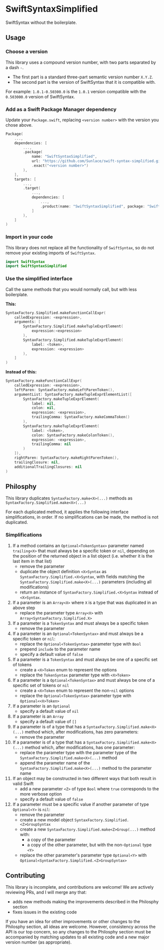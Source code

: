 # SwiftSyntaxSimplified

SwiftSyntax without the boilerplate.

## Usage

### Choose a version

This library uses a compound version number, with two parts separated by a dash `-`.
- The first part is a standard three-part semantic version number `X.Y.Z`.
- The second part is the version of SwiftSyntax that it is compatible with.

For example: `1.0.1-0.50300.0` is the `1.0.1` version compatible with the `0.503000.0` version of SwiftSyntax.

### Add as a Swift Package Manager dependency

Update your `Package.swift`, replacing `<version number>` with the version you chose above.

```swift
Package(
    ...,
    dependencies: [
        ...,
        .package(
            name: "SwiftSyntaxSimplified",
            url: "https://github.com/Sunlace/swift-syntax-simplified.git",
            .exact("<version number>")
        ),
    ],
    targets: [
        ...,
        .target(
            ...,
            dependencies: [
                ...,
                .product(name: "SwiftSyntaxSimplified", package: "SwiftSyntaxSimplified"),
            ]
        ),
    ]
)
```

### Import in your code

This library does not replace all the functionality of `SwiftSyntax`, so do not remove your existing imports of `SwiftSyntax`.

```swift
import SwiftSyntax
import SwiftSyntaxSimplified
```

### Use the simplified interface

Call the same methods that you would normally call, but with less boilerplate.

**This:**

```swift
SyntaxFactory.Simplified.makeFunctionCallExpr(
    calledExpression: <expression>,
    arguments: [
        SyntaxFactory.Simplified.makeTupleExprElement(
            expression:<expression>
        ),
        SyntaxFactory.Simplified.makeTupleExprElement(
            label: <token>,
            expression: <expression>
        ),
    ]
)
```

**Instead of this:**

```swift
SyntaxFactory.makeFunctionCallExpr(
    calledExpression: <expression>,
    leftParen: SyntaxFactory.makeLeftParenToken(),
    argumentList: SyntaxFactory.makeTupleExprElementList([
        SyntaxFactory.makeTupleExprElement(
            label: nil,
            colon: nil,
            expression: <expression>,
            trailingComma: SyntaxFactory.makeCommaToken()
        ),
        SyntaxFactory.makeTupleExprElement(
            label: <token>,
            colon: SyntaxFactory.makeColonToken(),
            expression: <expression>,
            trailingComma: nil
        )
    ]),
    rightParen: SyntaxFactory.makeRightParenToken(),
    trailingClosure: nil,
    additionalTrailingClosures: nil
)
```

## Philosphy

This library duplicates `SyntaxFactory.make<X>(...)` methods as `SyntaxFactory.Simplified.make<X>(...)`

For each duplicated method, it applies the following interface simplifications, in order. If no simplifications can be made, the method is not duplicated.

### Simplifications
1. If a method contains an `Optional<TokenSyntax>` parameter named `trailing<X>` that must always be a specific token or `nil`, depending on the position of the returned object in a list object (i.e. whether it is the last item in that list)
    - remove the parameter
    - duplicate the object definition `<X>Syntax` as `SyntaxFactory.Simplified.<X>Syntax`, with fields matching the `SyntaxFactory.Simplified.make<X>(...)` parameters (including all modifications)
    - return an instance of `SyntaxFactory.Simplified.<X>Syntax` instead of `<X>Syntax`.
1. If a parameter is an `Array<X>` where `X` is a type that was duplicated in an above step
    - replace the parameter type `Array<X>` with `Array<SyntaxFactory.Simplified.X>`
1. If a parameter is a `TokenSyntax` and must always be a specific token
    - remove the parameter
1. If a parameter is an `Optional<TokenSyntax>` and must always be a specific token or `nil`:
    - replace the `Optional<TokenSyntax>` parameter type with `Bool`
    - prepend `include` to the parameter name
    - specify a default value of `false`
1. If a parameter is a `TokenSyntax` and must always be one of a specific set of tokens
    - create a `<X>Token` enum to represent the options
    - replace the `TokenSyntax` parameter type with `<X>Token>`
1. If a parameter is a `Optional<TokenSyntax>` and must always be one of a specific set of tokens or `nil`
    - create a `<X>Token` enum to represent the non-`nil` options
    - replace the `Optional<TokenSyntax>` parameter type with `Optional<<X>Token>`
1. If a parameter is an `Optional`
    - specify a default value of `nil`
1. If a parameter is an `Array`
    - specify a default value of `[]`
1. If a parameter is of a type that has a `SyntaxFactory.Simplified.make<X>(...)` method which, after modifications, has zero parameters:
    - remove the parameter
1. If a parameter is of a type that has a `SyntaxFactory.Simplified.make<X>(...)` method which, after modifications, has one parameter:
    - replace the parameter type with the parameter type of the `SyntaxFactory.Simplified.make<X>(...)` method
    - append the parameter name of the `SyntaxFactory.Simplified.make<X>(...)` method to the parameter name
1. If an object may be constructed in two different ways that both result in valid Swift
    - add a new parameter `<Z>` of type `Bool` where `true` corresponds to the more verbose option
    - specify a default value of `false`
1. If a parameter must be a specific value if another parameter of type `Optional<Y>` is `nil`:
    - remove the parameter
    - create a new model object `SyntaxFactory.Simplified.<Z>GroupSyntax`
    - create a new `SyntaxFactory.Simplified.make<Z>Group(...)` method with:
        - a copy of the parameter
        - a copy of the other parameter, but with the non-`Optional` type `<Y>`
    - replace the other parameter's parameter type `Optional<Y>` with `Optional<SyntaxFactory.Simplified.<Z>GroupSyntax>`

## Contributing

This library is incomplete, and contributions are welcome! We are actively reviewing PRs, and I will merge any that:
- adds new methods making the improvements described in the Philosphy section
- fixes issues in the existing code

If you have an idea for other improvements or other changes to the Philosphy section, all ideas are welcome. However, consistency across the API is our top concern, so any changes to the Philosphy section must be accompanied by matching updates to all existing code and a new major version number (as appropriate).
